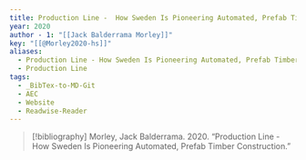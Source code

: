 ```yaml
---
title: Production Line -  How Sweden Is Pioneering Automated, Prefab Timber Construction
year: 2020
author - 1: "[[Jack Balderrama Morley]]"
key: "[[@Morley2020-hs]]"
aliases:
  - Production Line - How Sweden Is Pioneering Automated, Prefab Timber Construction
  - Production Line
tags:
  - _BibTex-to-MD-Git
  - AEC
  - Website
  - Readwise-Reader
---
```


> [!bibliography]
> Morley, Jack Balderrama. 2020. “Production Line -  How Sweden Is Pioneering Automated, Prefab Timber Construction.”